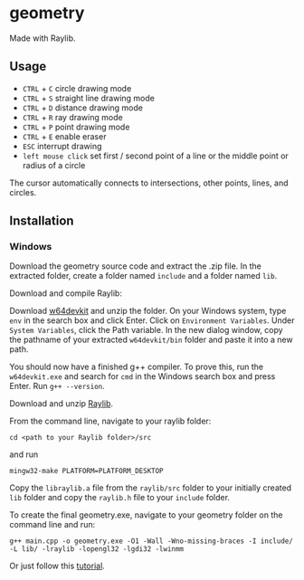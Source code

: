# geometry
Made with Raylib.

## Usage

- `CTRL` + `C` circle drawing mode
- `CTRL` + `S` straight line drawing mode
- `CTRL` + `D` distance drawing mode
- `CTRL` + `R` ray drawing mode
- `CTRL` + `P` point drawing mode
- `CTRL` + `E` enable eraser
- `ESC` interrupt drawing
- `left mouse click` set first / second point of a line or the middle point or radius of a circle

The cursor automatically connects to intersections, other points, lines, and circles.

## Installation
### Windows

Download the geometry source code and extract the .zip file.
In the extracted folder, create a folder named `include` and a folder named `lib`.

Download and compile Raylib:

Download [w64devkit](https://github.com/skeeto/w64devkit/releases/download/v1.11.0/w64devkit-1.11.0.zip) and unzip the folder.
On your Windows system, type `env` in the search box and click Enter. Click on `Environment Variables`. Under `System Variables`, click the Path variable. In the new dialog window, copy the pathname of your extracted `w64devkit/bin` folder and paste it into a new path.

You should now have a finished g++ compiler. To prove this, run the `w64devkit.exe` and search for `cmd` in the Windows search box and press Enter. Run `g++ --version`.

Download and unzip [Raylib](https://github.com/raysan5/raylib).

From the command line, navigate to your raylib folder:
```
cd <path to your Raylib folder>/src
```
and run
```
mingw32-make PLATFORM=PLATFORM_DESKTOP
```

Copy the `libraylib.a` file from the `raylib/src` folder to your initially created `lib` folder and copy the `raylib.h` file to your `include` folder.

To create the final geometry.exe, navigate to your geometry folder on the command line and run:

```
g++ main.cpp -o geometry.exe -O1 -Wall -Wno-missing-braces -I include/ -L lib/ -lraylib -lopengl32 -lgdi32 -lwinmm
```

Or just follow this [tutorial](https://www.youtube.com/watch?v=HPDLTQ4J_zQ).
